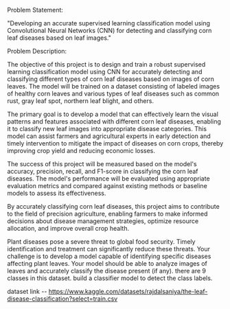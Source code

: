 Problem Statement:

"Developing an accurate supervised learning classification model using Convolutional Neural Networks (CNN) for detecting and classifying corn leaf diseases based on leaf images."

Problem Description:

The objective of this project is to design and train a robust supervised learning classification model using CNN for accurately detecting and classifying different types of corn leaf diseases based on images of corn leaves. The model will be trained on a dataset consisting of labeled images of healthy corn leaves and various types of leaf diseases such as common rust, gray leaf spot, northern leaf blight, and others.

The primary goal is to develop a model that can effectively learn the visual patterns and features associated with different corn leaf diseases, enabling it to classify new leaf images into appropriate disease categories. This model can assist farmers and agricultural experts in early detection and timely intervention to mitigate the impact of diseases on corn crops, thereby improving crop yield and reducing economic losses.

The success of this project will be measured based on the model's accuracy, precision, recall, and F1-score in classifying the corn leaf diseases. The model's performance will be evaluated using appropriate evaluation metrics and compared against existing methods or baseline models to assess its effectiveness.

By accurately classifying corn leaf diseases, this project aims to contribute to the field of precision agriculture, enabling farmers to make informed decisions about disease management strategies, optimize resource allocation, and improve overall crop health.

Plant diseases pose a severe threat to global  food security. Timely identification and treatment can significantly reduce these threats. Your challenge is to develop a model capable of identifying specific diseases affecting plant leaves. Your model should be able to analyze images of leaves and accurately classify the disease present (if any).
there are 9 classes in this dataset. build a classifier model to detect the class labels.


dataset link -- https://www.kaggle.com/datasets/rajdalsaniya/the-leaf-disease-classification?select=train.csv
